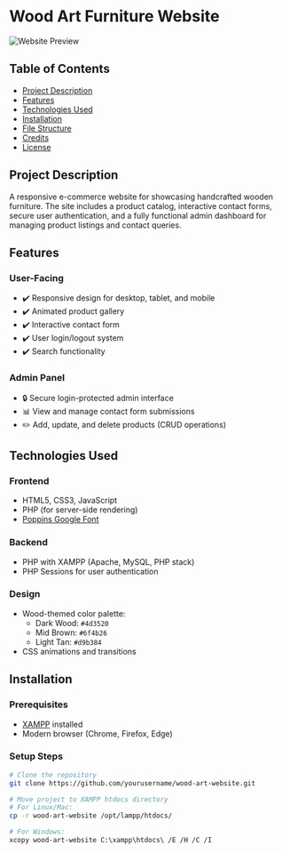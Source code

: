 # Wood Art Furniture Website

![Website Preview](img/website-preview.jpg) <!-- Optional: Add screenshot -->

## Table of Contents
- [Project Description](#project-description)
- [Features](#features)
- [Technologies Used](#technologies-used)
- [Installation](#installation)
- [File Structure](#file-structure)
- [Credits](#credits)
- [License](#license)

## Project Description

A responsive e-commerce website for showcasing handcrafted wooden furniture. The site includes a product catalog, interactive contact forms, secure user authentication, and a fully functional admin dashboard for managing product listings and contact queries.

## Features

### User-Facing
- ✔️ Responsive design for desktop, tablet, and mobile
- ✔️ Animated product gallery
- ✔️ Interactive contact form
- ✔️ User login/logout system
- ✔️ Search functionality

### Admin Panel
- 🔒 Secure login-protected admin interface
- 📊 View and manage contact form submissions
- ✏️ Add, update, and delete products (CRUD operations)

## Technologies Used

### Frontend
- HTML5, CSS3, JavaScript
- PHP (for server-side rendering)
- [Poppins Google Font](https://fonts.google.com/specimen/Poppins)

### Backend
- PHP with XAMPP (Apache, MySQL, PHP stack)
- PHP Sessions for user authentication

### Design
- Wood-themed color palette:
  - Dark Wood: `#4d3520`
  - Mid Brown: `#6f4b26`
  - Light Tan: `#d9b384`
- CSS animations and transitions

## Installation

### Prerequisites
- [XAMPP](https://www.apachefriends.org/download.html) installed
- Modern browser (Chrome, Firefox, Edge)

### Setup Steps

```bash
# Clone the repository
git clone https://github.com/yourusername/wood-art-website.git

# Move project to XAMPP htdocs directory
# For Linux/Mac:
cp -r wood-art-website /opt/lampp/htdocs/

# For Windows:
xcopy wood-art-website C:\xampp\htdocs\ /E /H /C /I
